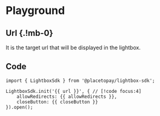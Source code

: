 <script setup lang="ts">
import { ref, computed, onMounted } from 'vue';
import IsInsideIndicator from './components/IsInsideIndicator.vue';
import OptionSection from './components/OptionSection.vue';
import RunButton from './components/RunButton.vue';
import VInput from './components/VInput.vue';
import VSwitch from './components/VSwitch.vue';

const url = ref('');
const allowRedirects = ref(true);
const closeButton = ref(true);

const config = computed(() => ({
    allowRedirects: allowRedirects.value,
    closeButton: closeButton.value
}));

const sections = [
    {
        title: 'Allow Redirects',
        description:
            'Determines whether to allow redirects from the lightbox to another URL for users who are on an iOS device or a Safari browser.',
        type: 'boolean',
        default: 'true',
        model: allowRedirects,
    },
    {
        title: 'Close Button',
        description: 'Determines if the button to close the lightbox is displayed.',
        type: 'boolean',
        default: 'true',
        model: closeButton,
    },
];

onMounted(() => {
    let i = 0;
    const defaultUrl = `${window.origin}/example-page`;
    console.log(url[i]);
    const clear = setInterval(() => {
        url.value += defaultUrl[i];
        i++;
        if (i === defaultUrl.length) {
            clearInterval(clear);
        }
    }, 20);
})
</script>

# Playground

<ClientOnly>
    <IsInsideIndicator />
</ClientOnly>

## Url {.!mb-0}

<p>It is the target url that will be displayed in the lightbox.</p>

<VInput v-model="url"/>

<OptionSection v-for="section in sections" 
    :title="section.title"
    :description="section.description"
    :type="section.type"
    :default="section.default"
    v-model="section.model.value"
/>

## Code

```js-vue
import { LightboxSdk } from '@placetopay/lightbox-sdk';

LightboxSdk.init('{{ url }}', { // [!code focus:4]
    allowRedirects: {{ allowRedirects }}, 
    closeButton: {{ closeButton }}
}).open();
```

<ClientOnly>
    <RunButton :url="url" :config="config" />
</ClientOnly>
